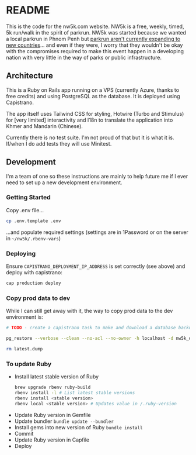 # README

This is the code for the nw5k.com website. NW5k is a free, weekly, timed, 5k run/walk in the spirit of parkrun. NW5k was started because we wanted a local parkrun in Phnom Penh but [parkrun aren't currently expanding to new countries](https://www.parkrun.com/about/start-your-own-event/)... and even if they were, I worry that they wouldn't be okay with the compromises required to make this event happen in a developing nation with very little in the way of parks or public infrastructure.

## Architecture

This is a Ruby on Rails app running on a VPS (currently Azure, thanks to free credits) and using PostgreSQL as the database. It is deployed using Capistrano.

The app itself uses Tailwind CSS for styling, Hotwire (Turbo and Stimulus) for [very limited] interactivity and I18n to translate the application into Khmer and Mandarin (Chinese).

Currently there is no test suite. I'm not proud of that but it is what it is. If/when I do add tests they will use Minitest.

## Development

I'm a team of one so these instructions are mainly to help future me if I ever need to set up a new development environment.

### Getting Started

Copy .env file...

```sh
cp .env.template .env
```

...and populate required settings (settings are in 1Password or on the server in `~/nw5k/.rbenv-vars`)

### Deploying

Ensure `CAPISTRANO_DEPLOYMENT_IP_ADDRESS` is set correctly (see above) and deploy with capistrano:

```sh
cap production deploy
```

### Copy prod data to dev

While I can still get away with it, the way to copy prod data to the dev environment is:

```sh
# TODO - create a capistrano task to make and download a database backup

pg_restore --verbose --clean --no-acl --no-owner -h localhost -d nw5k_development latest.dump

rm latest.dump
```

### To update Ruby

- Install latest stable version of Ruby
  ```sh
  brew upgrade rbenv ruby-build
  rbenv install -l # List latest stable versions
  rbenv install <stable version>
  rbenv local <stable version> # Updates value in /.ruby-version
  ```
- Update Ruby version in Gemfile
- Update bundler
  `bundle update --bundler`
- Install gems into new version of Ruby
  `bundle install`
- Commit
- Update Ruby version in Capfile
- Deploy
